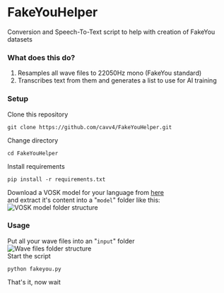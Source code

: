 # FakeYouHelper
 Conversion and Speech-To-Text script to help with creation of FakeYou datasets

### What does this do?
1. Resamples all wave files to 22050Hz mono (FakeYou standard)
2. Transcribes text from them and generates a list to use for AI training
### Setup
Clone this repository
```
git clone https://github.com/cavv4/FakeYouHelper.git
```
Change directory
```
cd FakeYouHelper
```
Install requirements
```
pip install -r requirements.txt
```
Download a VOSK model for your language from [here](https://alphacephei.com/vosk/models)  
and extract it's content into a "`model`" folder like this:  
![VOSK model folder structure](https://cavv.it/assets/images/2022-10-22%2015_01_51-Window.png)  
### Usage
Put all your wave files into an "`input`" folder  
![Wave files folder structure](https://cavv.it/assets/images/2022-10-22%2015_10_26-input.png)  
Start the script
```
python fakeyou.py
```
That's it, now wait